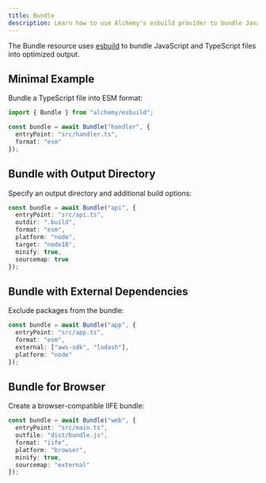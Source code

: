 ```yaml
---
title: Bundle
description: Learn how to use Alchemy's esbuild provider to bundle JavaScript and TypeScript code for your serverless functions and web applications.
---
```



The Bundle resource uses [esbuild](https://esbuild.github.io/) to bundle JavaScript and TypeScript files into optimized output.

## Minimal Example

Bundle a TypeScript file into ESM format:

```ts
import { Bundle } from "alchemy/esbuild";

const bundle = await Bundle("handler", {
  entryPoint: "src/handler.ts",
  format: "esm"
});
```

## Bundle with Output Directory

Specify an output directory and additional build options:

```ts
const bundle = await Bundle("api", {
  entryPoint: "src/api.ts", 
  outdir: ".build",
  format: "esm",
  platform: "node",
  target: "node18",
  minify: true,
  sourcemap: true
});
```

## Bundle with External Dependencies

Exclude packages from the bundle:

```ts
const bundle = await Bundle("app", {
  entryPoint: "src/app.ts",
  format: "esm",
  external: ["aws-sdk", "lodash"],
  platform: "node"
});
```

## Bundle for Browser

Create a browser-compatible IIFE bundle:

```ts
const bundle = await Bundle("web", {
  entryPoint: "src/main.ts",
  outfile: "dist/bundle.js",
  format: "iife", 
  platform: "browser",
  minify: true,
  sourcemap: "external"
});
```
